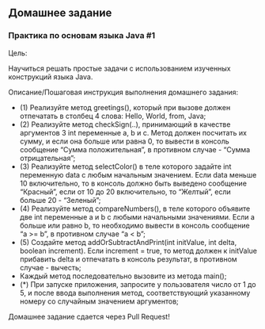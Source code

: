 ## Домашнее задание

### Практика по основам языка Java #1

Цель:

Научиться решать простые задачи с использованием изученных конструкций языка Java.


Описание/Пошаговая инструкция выполнения домашнего задания:

- (1) Реализуйте метод greetings(), который при вызове должен отпечатать в столбец 4 слова: Hello, World, from, Java;
- (2) Реализуйте метод checkSign(..), принимающий в качестве аргументов 3 int переменные a, b и c. Метод должен посчитать их сумму, и если она больше или равна 0, то вывести в консоль сообщение “Сумма положительная”, в противном случае - “Сумма отрицательная”;
- (3) Реализуйте метод selectColor() в теле которого задайте int переменную data с любым начальным значением. Если data меньше 10 включительно, то в консоль должно быть выведено сообщение “Красный”, если от 10 до 20 включительно, то “Желтый”, если больше 20 - “Зеленый”;
- (4) Реализуйте метод compareNumbers(), в теле которого объявите две int переменные a и b с любыми начальными значениями. Если a больше или равно b, то необходимо вывести в консоль сообщение “a >= b”, в противном случае “a < b”;
- (5) Создайте метод addOrSubtractAndPrint(int initValue, int delta, boolean increment). Если increment = true, то метод должен к initValue прибавить delta и отпечатать в консоль результат, в противном случае - вычесть;
- Каждый метод последовательно вызовите из метода main();
- (*) При запуске приложения, запросите у пользователя число от 1 до 5, и после ввода выполнения метод, соответствующий указанному номеру со случайным значением аргументов;

Домашнее задание сдается через Pull Request!